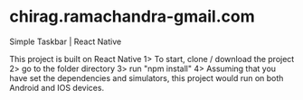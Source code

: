 # chirag.ramachandra-gmail.com
Simple Taskbar | React Native


This project is built on React Native
1> To start, clone /  download the project
2> go to the folder directory
3> run "npm install"
4> Assuming that you have set the dependencies and simulators, this project would run on both Android and IOS devices.

